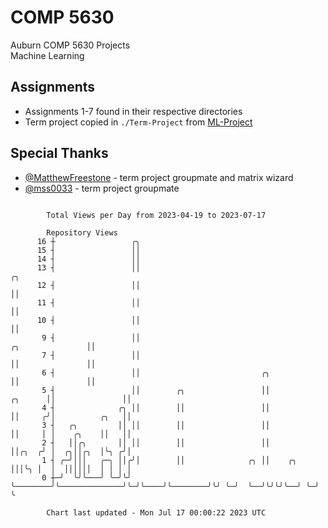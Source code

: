 # COMP 5630
Auburn COMP 5630 Projects  
Machine Learning

## Assignments
- Assignments 1-7 found in their respective directories
- Term project copied in `./Term-Project` from [ML-Project](https://github.com/wumphlett/ML-Project)

## Special Thanks
- [@MatthewFreestone](https://github.com/MatthewFreestone) - term project groupmate and matrix wizard
- [@mss0033](https://github.com/mss0033) - term project groupmate

```

        Total Views per Day from 2023-04-19 to 2023-07-17

        Repository Views
      16 ┼                 ╭╮
      15 ┤                 ││
      14 ┤                 ││
      13 ┤                 ││                                                                    ╭╮
      12 ┤                 ││                                                                    ││
      11 ┤                 ││                                                                    ││
      10 ┤                 ││                                                                    ││
       9 ┤                 ││                                                   ╭╮               ││
       7 ┤                 ││                                                   ││               ││
       6 ┤                 ││                           ╭╮                      ││               ││
       5 ┤                 ││        ╭╮                 ││              ╭╮      ││               ││
       4 ┤              ╭╮ ││        ││                 ││              ││     ╭╯│          ╭╮   ││
       3 ┤   ╭╮         ││ ││        ││                 ││              ││     │ │    ╭╮    ││   ││
       2 ┤   ││╭╮       ││ ││        ││                 ││              ││╭╮  ╭╯ │  ╭╮││╭╮  │╰╮ ╭╯│
       1 ┤ ╭─╯│││   ╭─╮ ││╭╯│        ││              ╭╮ ││    ╭╮        │││╰╮ │  │  ││││││  │ │ │ │
       0 ┼─╯  ╰╯╰───╯ ╰─╯╰╯ ╰────────╯╰──────────────╯╰─╯╰────╯╰────────╯╰╯ ╰─╯  ╰──╯╰╯╰╯╰──╯ ╰─╯ ╰

        Chart last updated - Mon Jul 17 00:00:22 2023 UTC
        
```
